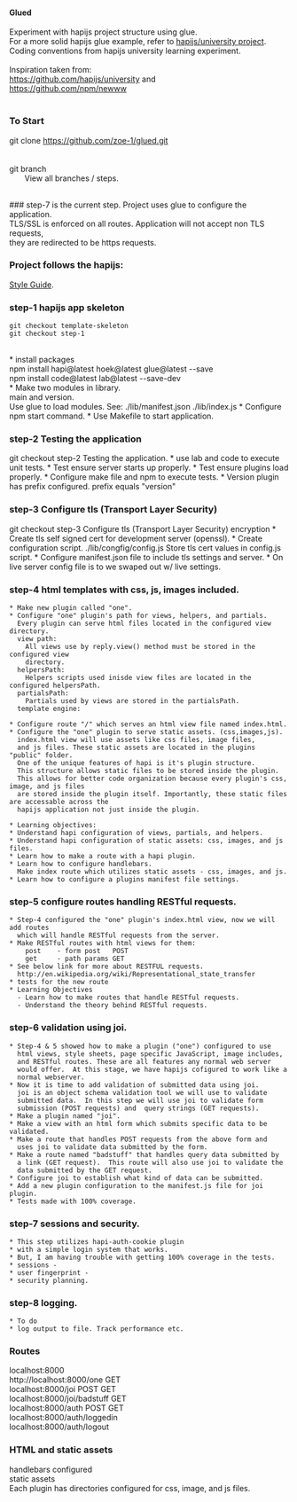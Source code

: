 #### Glued 

Experiment with hapijs project structure using glue. <br/>
For a more solid hapijs glue example, refer to [hapijs/university project](https://github.com/hapijs/university).
Coding conventions from  hapijs university learning experiment.<br/> 
<br/>
Inspiration taken from:<br/>
https://github.com/hapijs/university and<br/> 
https://github.com/npm/newww<br/>
<br/>

### To Start
git clone https://github.com/zoe-1/glued.git  
<br/><br/>
git branch <br/>
 &nbsp;&nbsp;&nbsp;&nbsp;&nbsp;&nbsp; View all branches / steps.

<br/>
### step-7 is the current step.
Project uses glue to configure the application.<br/>  
TLS/SSL is enforced on all routes.  Application will not accept non TLS requests,<br/>
they are redirected to be https requests.

### Project follows the hapijs:
[Style Guide](https://github.com/hapijs/contrib/blob/master/Style.md).


### step-1 hapijs app skeleton
```
git checkout template-skeleton
git checkout step-1
```
<br/>
* install packages<br/>
  npm install hapi@latest hoek@latest glue@latest --save<br/>
  npm install code@latest lab@latest --save-dev<br/>
* Make two modules in library. <br/>
  main and version.<br/>
  Use glue to load modules.
  See: ./lib/manifest.json
       ./lib/index.js
* Configure npm start command.
* Use Makefile to start application.
       

### step-2 Testing the application
git checkout step-2 Testing the application.
    * use lab and code to execute unit tests.
    * Test ensure server starts up properly. 
    * Test ensure plugins load properly.
    * Configure make file and npm <command> to execute tests.
    * Version plugin has prefix configured. prefix equals "version"


### step-3 Configure tls (Transport Layer Security)
git checkout step-3 Configure tls (Transport Layer Security) encryption 
    * Create tls self signed cert for development server (openssl).
    * Create configuration script. ./lib/congfig/config.js
      Store tls cert values in config.js script. 
    * Configure manifest.json file to include tls settings and server.
    * On live server config file is to we swaped out w/ live settings.


### step-4 html templates with css, js, images included. 
    * Make new plugin called "one".
    * Configure "one" plugin's path for views, helpers, and partials.
      Every plugin can serve html files located in the configured view directory.
      view path:
        All views use by reply.view() method must be stored in the configured view
        directory. 
      helpersPath:
        Helpers scripts used inisde view files are located in the configured helpersPath.
      partialsPath:
        Partials used by views are stored in the partialsPath. 
      template engine:

    * Configure route "/" which serves an html view file named index.html.
    * Configure the "one" plugin to serve static assets. (css,images,js).
      index.html view will use assets like css files, image files, 
      and js files. These static assets are located in the plugins "public" folder.  
      One of the unique features of hapi is it's plugin structure. 
      This structure allows static files to be stored inside the plugin. 
      This allows for better code organization because every plugin's css, image, and js files
      are stored inside the plugin itself. Importantly, these static files are accessable across the 
      hapijs application not just inside the plugin.  

    * Learning objectives:
    * Understand hapi configuration of views, partials, and helpers. 
    * Understand hapi configuration of static assets: css, images, and js files. 
    * Learn how to make a route with a hapi plugin.
    * Learn how to configure handlebars.
      Make index route which utilizes static assets - css, images, and js. 
    * Learn how to configure a plugins manifest file settings.


### step-5 configure routes handling RESTful requests.
    * Step-4 configured the "one" plugin's index.html view, now we will add routes
      which will handle RESTful requests from the server.  
    * Make RESTful routes with html views for them:
        post    - form post   POST
        get     - path params GET 
    * See below link for more about RESTFUL requests.
      http://en.wikipedia.org/wiki/Representational_state_transfer
    * tests for the new route
    * Learning Objectives
      - Learn how to make routes that handle RESTful requests.
      - Understand the theory behind RESTful requests.
      

### step-6 validation using joi.

    * Step-4 & 5 showed how to make a plugin ("one") configured to use
      html views, style sheets, page specific JavaScript, image includes,
      and RESTful routes. These are all features any normal web server
      would offer.  At this stage, we have hapijs cofigured to work like a 
      normal webserver.
    * Now it is time to add validation of submitted data using joi.
      joi is an object schema validation tool we will use to validate
      submitted data.  In this step we will use joi to validate form 
      submission (POST requests) and  query strings (GET requests).
    * Make a plugin named "joi".
    * Make a view with an html form which submits specific data to be validated.
    * Make a route that handles POST requests from the above form and
      uses joi to validate data submitted by the form.
    * Make a route named "badstuff" that handles query data submitted by
      a link (GET request).  This route will also use joi to validate the 
      data submitted by the GET request.
    * Configure joi to establish what kind of data can be submitted.
    * Add a new plugin configuration to the manifest.js file for joi plugin.
    * Tests made with 100% coverage.


### step-7 sessions and security.
    * This step utilizes hapi-auth-cookie plugin
    * with a simple login system that works. 
    * But, I am having trouble with getting 100% coverage in the tests.
    * sessions -
    * user fingerprint -
    * security planning.


### step-8 logging.
    * To do
    * log output to file. Track performance etc. 



### Routes
localhost:8000  <br/>
http://localhost:8000/one     GET<br/>
localhost:8000/joi            POST GET<br/>
localhost:8000/joi/badstuff   GET<br/>
localhost:8000/auth           POST GET<br/>
localhost:8000/auth/loggedin          <br/>
localhost:8000/auth/logout          <br/>


### HTML and static assets 
handlebars configured<br/>
static assets<br/>
Each plugin has directories configured for css, image, and js files.


